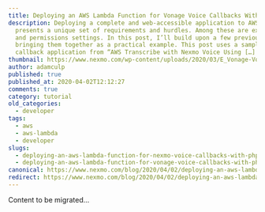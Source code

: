 ```yaml
---
title: Deploying an AWS Lambda Function for Vonage Voice Callbacks With PHP
description: Deploying a complete and web-accessible application to AWS Lambda
  presents a unique set of requirements and hurdles. Among these are execution
  and permissions settings. In this post, I’ll build upon a few previous posts,
  bringing them together as a practical example. This post uses a sample
  callback application from “AWS Transcribe with Nexmo Voice Using […]
thumbnail: https://www.nexmo.com/wp-content/uploads/2020/03/E_Vonage-Voice-Callbacks_1200x600.png
author: adamculp
published: true
published_at: 2020-04-02T12:12:27
comments: true
category: tutorial
old_categories:
  - developer
tags:
  - aws
  - aws-lambda
  - developer
slugs:
  - deploying-an-aws-lambda-function-for-nexmo-voice-callbacks-with-php-dr
  - deploying-an-aws-lambda-function-for-vonage-voice-callbacks-with-php
canonical: https://www.nexmo.com/blog/2020/04/02/deploying-an-aws-lambda-function-for-nexmo-voice-callbacks-with-php-dr
redirect: https://www.nexmo.com/blog/2020/04/02/deploying-an-aws-lambda-function-for-nexmo-voice-callbacks-with-php-dr
---
```

Content to be migrated...